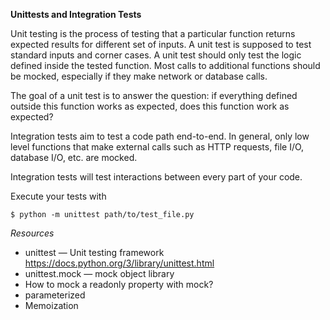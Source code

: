 **Unittests and Integration Tests**

Unit testing is the process of testing that a particular function returns expected results for different set of inputs. A unit test is supposed to test standard inputs and corner cases. A unit test should only test the logic defined inside the tested function. Most calls to additional functions should be mocked, especially if they make network or database calls.


The goal of a unit test is to answer the question: if everything defined outside this function works as expected, does this function work as expected?


Integration tests aim to test a code path end-to-end. In general, only low level functions that make external calls such as HTTP requests, file I/O, database I/O, etc. are mocked.


Integration tests will test interactions between every part of your code.


Execute your tests with

`$ python -m unittest path/to/test_file.py`

*Resources*

- unittest — Unit testing framework <https://docs.python.org/3/library/unittest.html>
- unittest.mock — mock object library
- How to mock a readonly property with mock?
- parameterized
- Memoization